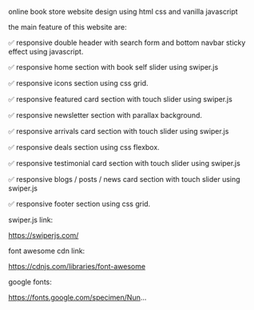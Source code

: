 online book store website design using html css and vanilla javascript 

the main feature of this website are:

✅ responsive double header with search form and bottom navbar sticky effect using javascript.

✅ responsive home section with book self slider using swiper.js

✅ responsive icons section using css grid.

✅ responsive featured card section with touch slider using swiper.js

✅ responsive newsletter section with parallax background.

✅ responsive arrivals card section with touch slider using swiper.js

✅ responsive deals section using css flexbox.

✅ responsive testimonial card section with touch slider using swiper.js

✅ responsive  blogs / posts / news card section with touch slider using swiper.js

✅ responsive footer section using css grid.


swiper.js link:

https://swiperjs.com/

font awesome cdn link:

https://cdnjs.com/libraries/font-awesome

google fonts:

https://fonts.google.com/specimen/Nun...

